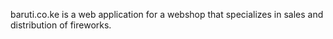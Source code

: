 baruti.co.ke is a web application for a webshop that specializes in sales and distribution of fireworks.
